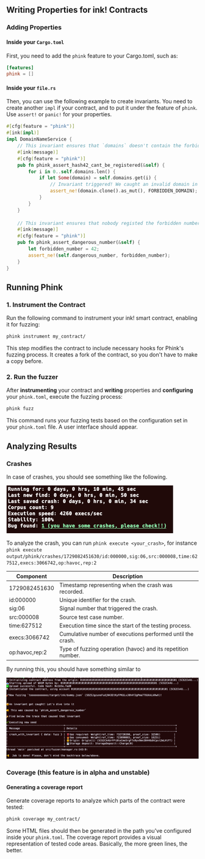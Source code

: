 ## Writing Properties for ink! Contracts

### Adding Properties

#### Inside your `Cargo.toml`

First, you need to add the `phink` feature to your Cargo.toml, such as:

```toml
[features]
phink = []
```

#### Inside your `file.rs`

Then, you can use the following example to create invariants. You need to create another `impl` if your contract, and to
put
it under the feature of `phink`. Use `assert!` or `panic!` for your properties.

```rust
#[cfg(feature = "phink")]
#[ink(impl)]
impl DomainNameService {
    // This invariant ensures that `domains` doesn't contain the forbidden domain that nobody should regsiter 
    #[ink(message)]
    #[cfg(feature = "phink")]
    pub fn phink_assert_hash42_cant_be_registered(&self) {
        for i in 0..self.domains.len() {
            if let Some(domain) = self.domains.get(i) {
                // Invariant triggered! We caught an invalid domain in the storage...
                assert_ne!(domain.clone().as_mut(), FORBIDDEN_DOMAIN);
            }
        }
    }

    // This invariant ensures that nobody registed the forbidden number
    #[ink(message)]
    #[cfg(feature = "phink")]
    pub fn phink_assert_dangerous_number(&self) {
        let forbidden_number = 42;
        assert_ne!(self.dangerous_number, forbidden_number);
    }
}
```

## Running Phink

### 1. Instrument the Contract

Run the following command to instrument your ink! smart contract, enabling it for fuzzing:

```sh
phink instrument my_contract/
```

This step modifies the contract to include necessary hooks for Phink's fuzzing process. It creates a fork of the
contract, so you don't have to make a copy before.

### 2. Run the fuzzer

After **instrumenting** your contract and **writing** properties and **configuring** your `phink.toml`, execute the
fuzzing process:

```sh
phink fuzz
```

This command runs your fuzzing tests based on the configuration set in your `phink.toml` file. A user interface should
appear.

## Analyzing Results

### Crashes

In case of crashes, you should see something like the following.

<img src="https://raw.githubusercontent.com/srlabs/phink/refs/heads/main/assets/crashed.png" alt="crash"/>

To analyze the crash, you can run `phink execute <your_crash>`, for instance
`phink execute output/phink/crashes/1729082451630/id:000000,sig:06,src:000008,time:627512,execs:3066742,op:havoc,rep:2`

| Component      | Description                                                  |
|----------------|--------------------------------------------------------------|
| 1729082451630  | Timestamp representing when the crash was recorded.          |
| id:000000      | Unique identifier for the crash.                             |
| sig:06         | Signal number that triggered the crash.                      |
| src:000008     | Source test case number.                                     |
| time:627512    | Execution time since the start of the testing process.       |
| execs:3066742  | Cumulative number of executions performed until the crash.   |
| op:havoc,rep:2 | Type of fuzzing operation (havoc) and its repetition number. |

By running this, you should have something similar to

<img src="https://raw.githubusercontent.com/srlabs/phink/refs/heads/main/assets/backtrace.png" alt="crash"/>

### Coverage (**this feature is in alpha and unstable**)

#### Generating a coverage report

Generate coverage reports to analyze which parts of the contract were tested:

```sh
phink coverage my_contract/
```

Some HTML files should then be generated in the path you've configured inside your `phink.toml`. The coverage report
provides a visual representation of tested code areas. Basically, the more green lines, the better. 